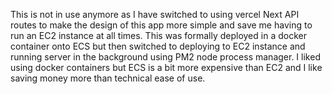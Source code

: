 This is not in use anymore as I have switched to using vercel Next API routes to make the design of this app more simple and save me having to run an EC2 instance at all times.
This was formally deployed in a docker container onto ECS but then switched to deploying to EC2 instance and running server in the background using PM2 node process manager.
I liked using docker containers but ECS is a bit more expensive than EC2 and I like saving money more than technical ease of use.
